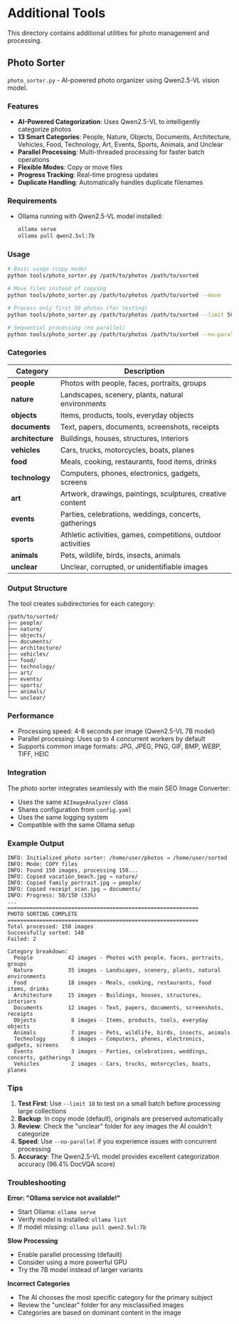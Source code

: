 # Additional Tools

This directory contains additional utilities for photo management and processing.

## Photo Sorter

`photo_sorter.py` - AI-powered photo organizer using Qwen2.5-VL vision model.

### Features

- **AI-Powered Categorization**: Uses Qwen2.5-VL to intelligently categorize photos
- **13 Smart Categories**: People, Nature, Objects, Documents, Architecture, Vehicles, Food, Technology, Art, Events, Sports, Animals, and Unclear
- **Parallel Processing**: Multi-threaded processing for faster batch operations
- **Flexible Modes**: Copy or move files
- **Progress Tracking**: Real-time progress updates
- **Duplicate Handling**: Automatically handles duplicate filenames

### Requirements

- Ollama running with Qwen2.5-VL model installed:
  ```bash
  ollama serve
  ollama pull qwen2.5vl:7b
  ```

### Usage

```bash
# Basic usage (copy mode)
python tools/photo_sorter.py /path/to/photos /path/to/sorted

# Move files instead of copying
python tools/photo_sorter.py /path/to/photos /path/to/sorted --move

# Process only first 50 photos (for testing)
python tools/photo_sorter.py /path/to/photos /path/to/sorted --limit 50

# Sequential processing (no parallel)
python tools/photo_sorter.py /path/to/photos /path/to/sorted --no-parallel
```

### Categories

| Category | Description |
|----------|-------------|
| **people** | Photos with people, faces, portraits, groups |
| **nature** | Landscapes, scenery, plants, natural environments |
| **objects** | Items, products, tools, everyday objects |
| **documents** | Text, papers, documents, screenshots, receipts |
| **architecture** | Buildings, houses, structures, interiors |
| **vehicles** | Cars, trucks, motorcycles, boats, planes |
| **food** | Meals, cooking, restaurants, food items, drinks |
| **technology** | Computers, phones, electronics, gadgets, screens |
| **art** | Artwork, drawings, paintings, sculptures, creative content |
| **events** | Parties, celebrations, weddings, concerts, gatherings |
| **sports** | Athletic activities, games, competitions, outdoor activities |
| **animals** | Pets, wildlife, birds, insects, animals |
| **unclear** | Unclear, corrupted, or unidentifiable images |

### Output Structure

The tool creates subdirectories for each category:

```
/path/to/sorted/
├── people/
├── nature/
├── objects/
├── documents/
├── architecture/
├── vehicles/
├── food/
├── technology/
├── art/
├── events/
├── sports/
├── animals/
└── unclear/
```

### Performance

- Processing speed: 4-8 seconds per image (Qwen2.5-VL 7B model)
- Parallel processing: Uses up to 4 concurrent workers by default
- Supports common image formats: JPG, JPEG, PNG, GIF, BMP, WEBP, TIFF, HEIC

### Integration

The photo sorter integrates seamlessly with the main SEO Image Converter:

- Uses the same `AIImageAnalyzer` class
- Shares configuration from `config.yaml`
- Uses the same logging system
- Compatible with the same Ollama setup

### Example Output

```
INFO: Initialized photo sorter: /home/user/photos → /home/user/sorted
INFO: Mode: COPY files
INFO: Found 150 images, processing 150...
INFO: Copied vacation_beach.jpg → nature/
INFO: Copied family_portrait.jpg → people/
INFO: Copied receipt_scan.jpg → documents/
INFO: Progress: 50/150 (33%)
...
============================================================
PHOTO SORTING COMPLETE
============================================================
Total processed: 150 images
Successfully sorted: 148
Failed: 2

Category breakdown:
  People           42 images - Photos with people, faces, portraits, groups
  Nature           35 images - Landscapes, scenery, plants, natural environments
  Food             18 images - Meals, cooking, restaurants, food items, drinks
  Architecture     15 images - Buildings, houses, structures, interiors
  Documents        12 images - Text, papers, documents, screenshots, receipts
  Objects           8 images - Items, products, tools, everyday objects
  Animals           7 images - Pets, wildlife, birds, insects, animals
  Technology        6 images - Computers, phones, electronics, gadgets, screens
  Events            3 images - Parties, celebrations, weddings, concerts, gatherings
  Vehicles          2 images - Cars, trucks, motorcycles, boats, planes
```

### Tips

1. **Test First**: Use `--limit 10` to test on a small batch before processing large collections
2. **Backup**: In copy mode (default), originals are preserved automatically
3. **Review**: Check the "unclear" folder for any images the AI couldn't categorize
4. **Speed**: Use `--no-parallel` if you experience issues with concurrent processing
5. **Accuracy**: The Qwen2.5-VL model provides excellent categorization accuracy (96.4% DocVQA score)

### Troubleshooting

**Error: "Ollama service not available!"**
- Start Ollama: `ollama serve`
- Verify model is installed: `ollama list`
- If model missing: `ollama pull qwen2.5vl:7b`

**Slow Processing**
- Enable parallel processing (default)
- Consider using a more powerful GPU
- Try the 7B model instead of larger variants

**Incorrect Categories**
- The AI chooses the most specific category for the primary subject
- Review the "unclear" folder for any misclassified images
- Categories are based on dominant content in the image
